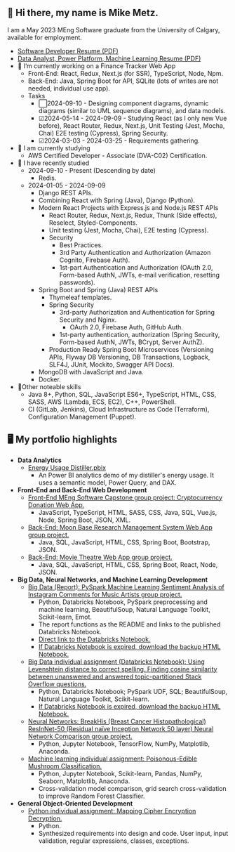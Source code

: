 ## 👋 Hi there, my name is Mike Metz.

<!--
**m-metz/m-metz** is a ✨ _special_ ✨ repository because its `README.md` (this file) appears on your GitHub profile.

Here are some ideas to get you started:

- 🔭 I’m currently working on ...
- 🌱 I’m currently learning ...
- 👯 I’m looking to collaborate on ...
- 🤔 I’m looking for help with ...
- 💬 Ask me about ...
- 📫 How to reach me: ...
- 😄 Pronouns: ...
- ⚡ Fun fact: ...
-->

I am a May 2023 MEng Software graduate from the University of Calgary, available for employment.
- [Software Developer Resume (PDF)](https://onedrive.live.com/?authkey=%21AO%5FKq8UUdMEoCWc&id=5564EAC6A68D4D1B%21750536&cid=5564EAC6A68D4D1B&parId=root&parQt=sharedby&o=OneUp)
- [Data Analyst, Power Platform, Machine Learning Resume (PDF)](https://onedrive.live.com/?authkey=%21ALGMBLFKkPI44JQ&id=5564EAC6A68D4D1B%21751274&cid=5564EAC6A68D4D1B&parId=root&parQt=sharedby&o=OneUp)
- 🔭 I’m currently working on a Finance Tracker Web App
  - Front-End: React, Redux, Next.js (for SSR), TypeScript, Node, Npm.
  - Back-End: Java, Spring Boot for API, SQLite (lots of writes are not needed, individual use app).
  - Tasks
    - ⬜2024-09-10 - Designing component diagrams, dynamic diagrams (similar to UML sequence diagrams), and data models.
    - ☑2024-05-14 - 2024-09-09 - Studying React (as I only new Vue before), React Router, Redux, Next.js, Unit Testing (Jest, Mocha, Chai) E2E testing (Cypress), Spring Security.
    - ☑2024-03-03 - 2024-03-25 - Requirements gathering.
- 📖 I am currently studying
  - AWS Certified Developer - Associate (DVA-C02) Certification.
- 📘 I have recently studied
  - 2024-09-10 - Present (Descending by date)
    - Redis.
  - 2024-01-05 - 2024-09-09
    - Django REST APIs.
    - Combining React with Spring (Java), Django (Python).
    - Modern React Projects with Express.js and Node.js REST APIs
      - React Router, Redux, Next.js, Redux, Thunk (Side effects), Reselect, Styled-Components.
      - Unit testing (Jest, Mocha, Chai), E2E testing (Cypress).
      - Security
        - Best Practices.
        - 3rd Party Authentication and Authorization (Amazon Cognito, Firebase Auth).
        - 1st-part Authentication and Authorization (OAuth 2.0, Form-based AuthN, JWTs, e-mail verification, resetting passwords).
    - Spring Boot and Spring (Java) REST APIs
      - Thymeleaf templates.
      - Spring Security
        - 3rd-party Authorization and Authentication for Spring Security and Nginx.
          - OAuth 2.0, Firebase Auth, GitHub Auth.
        - 1st-party authentication, authorization (Spring Security, Form-based AuthN, JWTs, BCrypt, Server AuthZ).
      - Production Ready Spring Boot Microservices (Versioning APIs, Flyway DB Versioning, DB Transactions, Logback, SLF4J, JUnit, Mockito, Swagger API Docs).
    - MongoDB with JavaScript and Java.
    - Docker.
- 📗Other noteable skills
  - Java 8+, Python, SQL, JavaScript ES6+, TypeScript, HTML, CSS, SASS, AWS (Lambda, ECS, EC2), C++, PowerShell.
  - CI (GitLab, Jenkins), Cloud Infrastructure as Code (Terraform), Configuration Management (Puppet).

## 🖥 My portfolio highlights
  - **Data Analytics**
    - [Energy Usage Distiller.pbix](https://onedrive.live.com/?cid=5564EAC6A68D4D1B&id=5564eac6a68d4d1b%21755546&parId=5564eac6a68d4d1b%21755533&o=OneUp)
      - An Power BI analytics demo of my distiller's energy usage. It uses a semantic model, Power Query, and DAX.
  - **Front-End and Back-End Web Development**
    - [Front-End MEng Software Capstone group project: Cryptocurrency Donation Web App.](https://github.com/m-metz/cryptocurrency-donation-web-app)
      - JavaScript, TypeScript, HTML, SASS, CSS, Java, SQL, Vue.js, Node, Spring Boot, JSON, XML.
    - [Back-End: Moon Base Research Management System Web App group project.](https://github.com/m-metz/moon-base-research-management-web-app)
      - Java, SQL, JavaScript, HTML, CSS, Spring Boot, Bootstrap, JSON.
    - [Back-End: Movie Theatre Web App group project.](https://github.com/m-metz/movie-theatre-web-app)
      - Java, SQL, JavaScript, HTML, CSS, Spring Boot, React, Node, JSON.
  - **Big Data, Neural Networks, and Machine Learning Development**
    - [Big Data (Report): PySpark Machine Learning Sentiment Analysis of Instagram Comments for Music Artists group project.](https://1drv.ms/b/s!AhtNjabG6mRVq8ZgH4YaYyYe5CMigA?e=NAisfe)
      - Python, Databricks Notebook, PySpark preprocessing and machine learning, BeautifulSoup, Natural Language Toolkit, Scikit-learn, Emot.
      - The report functions as the README and links to the published Databricks Notebook.
      - [Direct link to the Databricks Notebook.](https://databricks-prod-cloudfront.cloud.databricks.com/public/4027ec902e239c93eaaa8714f173bcfc/2947494414241448/3558815089651053/2747989559085117/latest.html)
      - [If Databricks Notebook is expired, download the backup HTML Notebook.](https://1drv.ms/u/s!AhtNjabG6mRVq8cLvfcM8Lun_fDnYw)
    - [Big Data individual assignment (Databricks Notebook): Using Levenshtein distance to correct spelling. Finding cosine similarity between unanswered and answered topic-partitioned Stack Overflow questions.](https://databricks-prod-cloudfront.cloud.databricks.com/public/4027ec902e239c93eaaa8714f173bcfc/2947494414241448/3099016446913454/2747989559085117/latest.html)
      - Python, Databricks Notebook; PySpark UDF, SQL; BeautifulSoup, Natural Language Toolkit, Scikit-learn.
      - [If Databricks Notebook is expired, download the backup HTML Notebook.](https://1drv.ms/u/s!AhtNjabG6mRVq8ZlIK03Fa4DE7Cydw)
    - [Neural Networks: BreakHis (Breast Cancer Histopathological) ResInNet-50 (Residual naïve Inception Network 50 layer) Neural Network Comparison group project.](https://github.com/m-metz/breakhis-resinnet-50-neural-network)
      - Python, Jupyter Notebook, TensorFlow, NumPy, Matplotlib, Anaconda.
    - [Machine learning individual assignment: Poisonous-Edible Mushroom Classification.](https://github.com/m-metz/ensf611-machine-learning-assignment4-m-metz)
      - Python, Jupyter Notebook, Scikit-learn, Pandas, NumPy, Seaborn, Matplotlib, Anaconda.
      - Cross-validation model comparison, grid search cross-validation to improve Random Forest Classifier.
  - **General Object-Oriented Development**
    - [Python individual assignment: Mapping Cipher Encryption Decryption.](https://github.com/m-metz/ensf592-assignment3-encryption)
      - Python. 
      - Synthesized requirements into design and code. User input, input validation, regular expressions, classes, exceptions.
